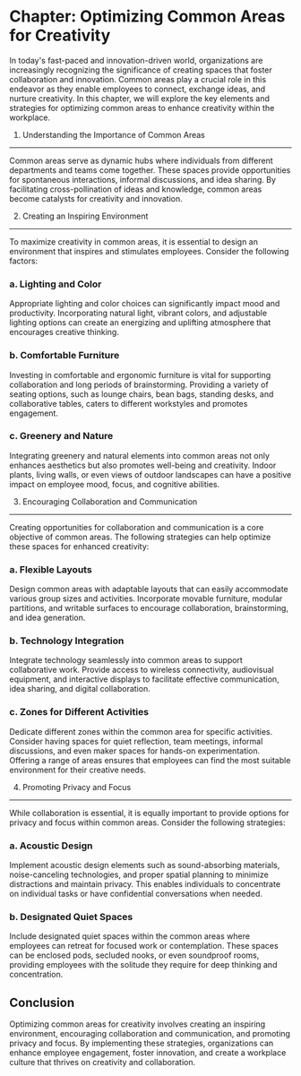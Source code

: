 Chapter: Optimizing Common Areas for Creativity
===============================================

In today's fast-paced and innovation-driven world, organizations are increasingly recognizing the significance of creating spaces that foster collaboration and innovation. Common areas play a crucial role in this endeavor as they enable employees to connect, exchange ideas, and nurture creativity. In this chapter, we will explore the key elements and strategies for optimizing common areas to enhance creativity within the workplace.

1. Understanding the Importance of Common Areas
-----------------------------------------------

Common areas serve as dynamic hubs where individuals from different departments and teams come together. These spaces provide opportunities for spontaneous interactions, informal discussions, and idea sharing. By facilitating cross-pollination of ideas and knowledge, common areas become catalysts for creativity and innovation.

2. Creating an Inspiring Environment
------------------------------------

To maximize creativity in common areas, it is essential to design an environment that inspires and stimulates employees. Consider the following factors:

### a. Lighting and Color

Appropriate lighting and color choices can significantly impact mood and productivity. Incorporating natural light, vibrant colors, and adjustable lighting options can create an energizing and uplifting atmosphere that encourages creative thinking.

### b. Comfortable Furniture

Investing in comfortable and ergonomic furniture is vital for supporting collaboration and long periods of brainstorming. Providing a variety of seating options, such as lounge chairs, bean bags, standing desks, and collaborative tables, caters to different workstyles and promotes engagement.

### c. Greenery and Nature

Integrating greenery and natural elements into common areas not only enhances aesthetics but also promotes well-being and creativity. Indoor plants, living walls, or even views of outdoor landscapes can have a positive impact on employee mood, focus, and cognitive abilities.

3. Encouraging Collaboration and Communication
----------------------------------------------

Creating opportunities for collaboration and communication is a core objective of common areas. The following strategies can help optimize these spaces for enhanced creativity:

### a. Flexible Layouts

Design common areas with adaptable layouts that can easily accommodate various group sizes and activities. Incorporate movable furniture, modular partitions, and writable surfaces to encourage collaboration, brainstorming, and idea generation.

### b. Technology Integration

Integrate technology seamlessly into common areas to support collaborative work. Provide access to wireless connectivity, audiovisual equipment, and interactive displays to facilitate effective communication, idea sharing, and digital collaboration.

### c. Zones for Different Activities

Dedicate different zones within the common area for specific activities. Consider having spaces for quiet reflection, team meetings, informal discussions, and even maker spaces for hands-on experimentation. Offering a range of areas ensures that employees can find the most suitable environment for their creative needs.

4. Promoting Privacy and Focus
------------------------------

While collaboration is essential, it is equally important to provide options for privacy and focus within common areas. Consider the following strategies:

### a. Acoustic Design

Implement acoustic design elements such as sound-absorbing materials, noise-canceling technologies, and proper spatial planning to minimize distractions and maintain privacy. This enables individuals to concentrate on individual tasks or have confidential conversations when needed.

### b. Designated Quiet Spaces

Include designated quiet spaces within the common areas where employees can retreat for focused work or contemplation. These spaces can be enclosed pods, secluded nooks, or even soundproof rooms, providing employees with the solitude they require for deep thinking and concentration.

Conclusion
----------

Optimizing common areas for creativity involves creating an inspiring environment, encouraging collaboration and communication, and promoting privacy and focus. By implementing these strategies, organizations can enhance employee engagement, foster innovation, and create a workplace culture that thrives on creativity and collaboration.
